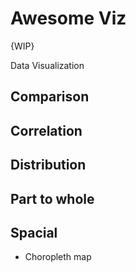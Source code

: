 # Awesome Viz
{WIP}

Data Visualization


## Comparison
## Correlation
## Distribution
## Part to whole
## Spacial
* Choropleth map

